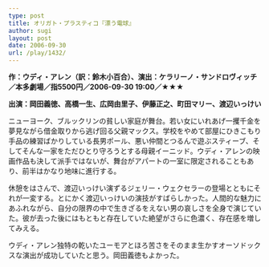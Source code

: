 ```yaml
---
type: post
title: オリガト・プラスティコ『漂う電球』
author: sugi
layout: post
date: 2006-09-30
url: /play/1432/
---
```

**作：ウディ・アレン（訳：鈴木小百合）、演出：ケラリーノ・サンドロヴィッチ／本多劇場／指5500円／2006-09-30 19:00／★★★**

**出演：岡田義徳、高橋一生、広岡由里子、伊藤正之、町田マリー、渡辺いっけい**

ニューヨーク、ブルックリンの貧しい家庭が舞台。若い女にいれあげ一攫千金を夢見ながら借金取りから逃げ回る父親マックス。学校をやめて部屋にひきこもり手品の練習ばかりしている長男ポール、悪い仲間とつるんで遊ぶスティーブ、そしてそんな一家をただひとり守ろうとする母親イーニッド。ウディ・アレンの映画作品も決して派手ではないが、舞台がアパートの一室に限定されることもあり、前半はかなり地味に進行する。

休憩をはさんで、渡辺いっけい演ずるジェリー・ウェクセラーの登場とともにそれが一変する。とにかく渡辺いっけいの演技がすばらしかった。人間的な魅力にあふれながら、自分の限界の中で生きざるをえない男の哀しさを全身で演じていた。彼が去った後にはもともと存在していた絶望がさらに色濃く、存在感を増してみえる。

ウディ・アレン独特の乾いたユーモアとほろ苦さをそのまま生かすオーソドックスな演出が成功していたと思う。岡田義徳もよかった。
